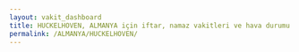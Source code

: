 ```yaml
---
layout: vakit_dashboard
title: HUCKELHOVEN, ALMANYA için iftar, namaz vakitleri ve hava durumu - ilçe/eyalet seç
permalink: /ALMANYA/HUCKELHOVEN/
---
```


<script type="text/javascript">
  var GLOBAL_COUNTRY = 'ALMANYA';
  var GLOBAL_CITY = 'HUCKELHOVEN';
  var GLOBAL_STATE = '';
  var lat = 72;
  var lon = 21;
</script>
